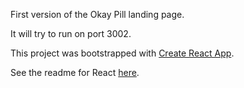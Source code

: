 First version of the Okay Pill landing page.

It will try to run on port 3002.

This project was bootstrapped with [Create React App](https://github.com/facebookincubator/create-react-app).

See the readme for React [here](https://github.com/facebookincubator/create-react-app/blob/master/packages/react-scripts/template/README.md).
